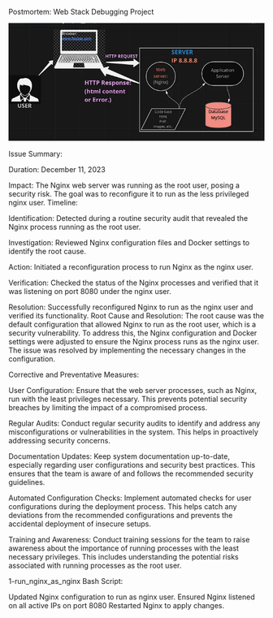 Postmortem: Web Stack Debugging Project

![my image](./nginx-image.png)

Issue Summary:

Duration: December 11, 2023

Impact: The Nginx web server was running as the root user, posing a security risk. The goal was to reconfigure it to run as the less privileged nginx user.
Timeline:

Identification: Detected during a routine security audit that revealed the Nginx process running as the root user.

Investigation: Reviewed Nginx configuration files and Docker settings to identify the root cause.

Action: Initiated a reconfiguration process to run Nginx as the nginx user.

Verification: Checked the status of the Nginx processes and verified that it was listening on port 8080 under the nginx user.

Resolution: Successfully reconfigured Nginx to run as the nginx user and verified its functionality.
Root Cause and Resolution:
The root cause was the default configuration that allowed Nginx to run as the root user, which is a security vulnerability. To address this, the Nginx configuration and Docker settings were adjusted to ensure the Nginx process runs as the nginx user. The issue was resolved by implementing the necessary changes in the configuration.

Corrective and Preventative Measures:

User Configuration: Ensure that the web server processes, such as Nginx, run with the least privileges necessary. This prevents potential security breaches by limiting the impact of a compromised process.

Regular Audits: Conduct regular security audits to identify and address any misconfigurations or vulnerabilities in the system. This helps in proactively addressing security concerns.

Documentation Updates: Keep system documentation up-to-date, especially regarding user configurations and security best practices. This ensures that the team is aware of and follows the recommended security guidelines.

Automated Configuration Checks: Implement automated checks for user configurations during the deployment process. This helps catch any deviations from the recommended configurations and prevents the accidental deployment of insecure setups.

Training and Awareness: Conduct training sessions for the team to raise awareness about the importance of running processes with the least necessary privileges. This includes understanding the potential risks associated with running processes as the root user.

1-run_nginx_as_nginx Bash Script:

Updated Nginx configuration to run as nginx user.
Ensured Nginx listened on all active IPs on port 8080
Restarted Nginx to apply changes.
